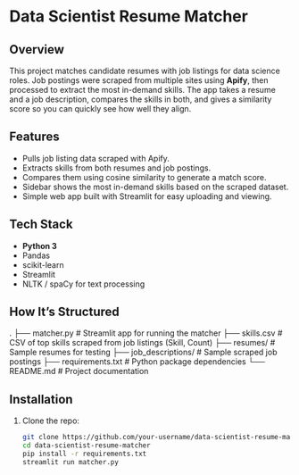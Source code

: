 # Data Scientist Resume Matcher

## Overview
This project matches candidate resumes with job listings for data science roles. Job postings were scraped from multiple sites using **Apify**, then processed to extract the most in-demand skills. The app takes a resume and a job description, compares the skills in both, and gives a similarity score so you can quickly see how well they align.

## Features
- Pulls job listing data scraped with Apify.
- Extracts skills from both resumes and job postings.
- Compares them using cosine similarity to generate a match score.
- Sidebar shows the most in-demand skills based on the scraped dataset.
- Simple web app built with Streamlit for easy uploading and viewing.

## Tech Stack
- **Python 3**
- Pandas
- scikit-learn
- Streamlit
- NLTK / spaCy for text processing

## How It’s Structured
.
├── matcher.py            # Streamlit app for running the matcher
├── skills.csv            # CSV of top skills scraped from job listings (Skill, Count)
├── resumes/              # Sample resumes for testing
├── job_descriptions/     # Sample scraped job postings
├── requirements.txt      # Python package dependencies
└── README.md             # Project documentation

  
## Installation
1. Clone the repo:
   ```bash
   git clone https://github.com/your-username/data-scientist-resume-matcher.git
   cd data-scientist-resume-matcher
   pip install -r requirements.txt
   streamlit run matcher.py
